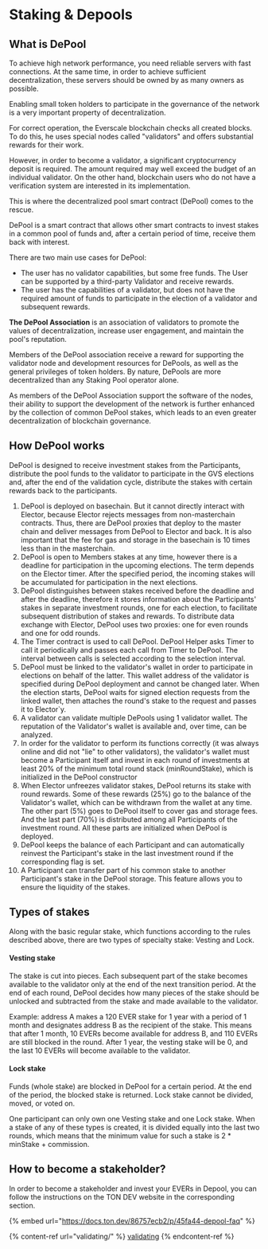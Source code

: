 # Staking & Depools

## What is DePool

To achieve high network performance, you need reliable servers with fast connections. At the same time, in order to achieve sufficient decentralization, these servers should be owned by as many owners as possible.

Enabling small token holders to participate in the governance of the network is a very important property of decentralization.

For correct operation, the Everscale blockchain checks all created blocks. To do this, he uses special nodes called "validators" and offers substantial rewards for their work.

However, in order to become a validator, a significant cryptocurrency deposit is required. The amount required may well exceed the budget of an individual validator. On the other hand, blockchain users who do not have a verification system are interested in its implementation.

This is where the decentralized pool smart contract (DePool) comes to the rescue.

DePool is a smart contract that allows other smart contracts to invest stakes in a common pool of funds and, after a certain period of time, receive them back with interest.&#x20;

There are two main use cases for DePool:

* The user has no validator capabilities, but some free funds. The User can be supported by a third-party Validator and receive rewards.
* The user has the capabilities of a validator, but does not have the required amount of funds to participate in the election of a validator and subsequent rewards.

**The DePool Association** is an association of validators to promote the values ​​of decentralization, increase user engagement, and maintain the pool's reputation.

Members of the DePool association receive a reward for supporting the validator node and development resources for DePools, as well as the general privileges of token holders. By nature, DePools are more decentralized than any Staking Pool operator alone.

As members of the DePool Association support the software of the nodes, their ability to support the development of the network is further enhanced by the collection of common DePool stakes, which leads to an even greater decentralization of blockchain governance.

## How DePool works

DePool is designed to receive investment stakes from the Participants, distribute the pool funds to the validator to participate in the GVS elections and, after the end of the validation cycle, distribute the stakes with certain rewards back to the participants.

1. DePool is deployed on basechain. But it cannot directly interact with Elector, because Elector rejects messages from non-masterchain contracts. Thus, there are DePool proxies that deploy to the master chain and deliver messages from DePool to Elector and back. It is also important that the fee for gas and storage in the basechain is 10 times less than in the masterchain.
2. DePool is open to Members stakes at any time, however there is a deadline for participation in the upcoming elections. The term depends on the Elector timer. After the specified period, the incoming stakes will be accumulated for participation in the next elections.
3. DePool distinguishes between stakes received before the deadline and after the deadline, therefore it stores information about the Participants' stakes in separate investment rounds, one for each election, to facilitate subsequent distribution of stakes and rewards. To distribute data exchange with Elector, DePool uses two proxies: one for even rounds and one for odd rounds.
4. The Timer contract is used to call DePool. DePool Helper asks Timer to call it periodically and passes each call from Timer to DePool. The interval between calls is selected according to the selection interval.
5. DePool must be linked to the validator's wallet in order to participate in elections on behalf of the latter. This wallet address of the validator is specified during DePool deployment and cannot be changed later. When the election starts, DePool waits for signed election requests from the linked wallet, then attaches the round's stake to the request and passes it to Elector\`y.
6. A validator can validate multiple DePools using 1 validator wallet. The reputation of the Validator's wallet is available and, over time, can be analyzed.
7. In order for the validator to perform its functions correctly (it was always online and did not "lie" to other validators), the validator's wallet must become a Participant itself and invest in each round of investments at least 20% of the minimum total round stack (minRoundStake), which is initialized in the DePool constructor
8. When Elector unfreezes validator stakes, DePool returns its stake with round rewards. Some of these rewards (25%) go to the balance of the Validator's wallet, which can be withdrawn from the wallet at any time. The other part (5%) goes to DePool itself to cover gas and storage fees. And the last part (70%) is distributed among all Participants of the investment round. All these parts are initialized when DePool is deployed.
9. DePool keeps the balance of each Participant and can automatically reinvest the Participant's stake in the last investment round if the corresponding flag is set.
10. A Participant can transfer part of his common stake to another Participant's stake in the DePool storage. This feature allows you to ensure the liquidity of the stakes.

## Types of stakes

Along with the basic regular stake, which functions according to the rules described above, there are two types of specialty stake: Vesting and Lock.

#### Vesting stake

The stake is cut into pieces. Each subsequent part of the stake becomes available to the validator only at the end of the next transition period. At the end of each round, DePool decides how many pieces of the stake should be unlocked and subtracted from the stake and made available to the validator.

Example: address A makes a 120 EVER stake for 1 year with a period of 1 month and designates address B as the recipient of the stake. This means that after 1 month, 10 EVERs become available for address B, and 110 EVERs are still blocked in the round. After 1 year, the vesting stake will be 0, and the last 10 EVERs will become available to the validator.

#### Lock stake

Funds (whole stake) are blocked in DePool for a certain period. At the end of the period, the blocked stake is returned. Lock stake cannot be divided, moved, or voted on.

One participant can only own one Vesting stake and one Lock stake. When a stake of any of these types is created, it is divided equally into the last two rounds, which means that the minimum value for such a stake is 2 \* minStake + commission.

## How to become a stakeholder?

In order to become a stakeholder and invest your EVERs in Depool, you can follow the instructions on the TON DEV website in the corresponding section.

{% embed url="https://docs.ton.dev/86757ecb2/p/45fa44-depool-faq" %}

{% content-ref url="validating/" %}
[validating](validating/)
{% endcontent-ref %}

